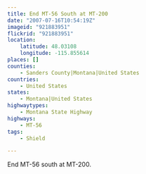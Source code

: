 ```yaml
---
title: End MT-56 South at MT-200
date: "2007-07-16T10:54:19Z"
imageid: "921883951"
flickrid: "921883951"
location:
    latitude: 48.03108
    longitude: -115.855614
places: []
counties:
    - Sanders County|Montana|United States
countries:
    - United States
states:
    - Montana|United States
highwaytypes:
    - Montana State Highway
highways:
    - MT-56
tags:
    - Shield

---
```

End MT-56 south at MT-200.